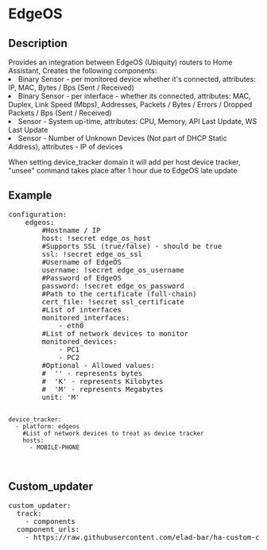 <h1>EdgeOS</h1>
<h2>Description</h2>
Provides an integration between EdgeOS (Ubiquity) routers to Home Assistant,
Creates the following components:
<li> Binary Sensor - per monitored device whether it's connected, attributes: IP, MAC, Bytes / Bps (Sent / Received)</li>
<li> Binary Sensor - per interface - whether its connected, attributes: MAC, Duplex, Link Speed (Mbps), Addresses, Packets / Bytes / Errors / Dropped Packets / Bps (Sent / Received)</li>
<li> Sensor - System up-time, attributes: CPU, Memory, API Last Update, WS Last Update</li>
<li> Sensor - Number of Unknown Devices (Not part of DHCP Static Address), attributes - IP of devices</li>

When setting device_tracker domain it will add per host device tracker, "unsee" command takes place after 1 hour due to EdgeOS late update

<h2>Example</h2>
<pre>
configuration: 
    edgeos:
        #Hostname / IP
        host: !secret edge_os_host
        #Supports SSL (true/false) - should be true
        ssl: !secret edge_os_ssl
        #Username of EdgeOS
        username: !secret edge_os_username
        #Password of EdgeOS
        password: !secret edge_os_password
        #Path to the certificate (full-chain)
        cert_file: !secret ssl_certificate	
        #List of interfaces
        monitored_interfaces: 				
            - eth0
        #List of network devices to monitor
        monitored_devices:
            - PC1
            - PC2
        #Optional - Allowed values:
        #  '' - represents bytes
        #  'K' - represents Kilobytes
        #  'M' - represents Megabytes
        unit: 'M'

    device_tracker:
      - platform: edgeos
        #List of network devices to treat as device tracker
        hosts:
          - MOBILE-PHONE
</pre>

<h2>Custom_updater</h2>
<pre>
custom_updater:
  track:
    - components
  component_urls:
    - https://raw.githubusercontent.com/elad-bar/ha-custom-components/master/edgeos.json
</pre>